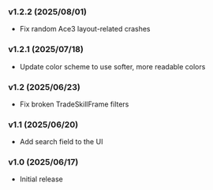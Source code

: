 ### v1.2.2 (2025/08/01)
- Fix random Ace3 layout-related crashes

### v1.2.1 (2025/07/18)
- Update color scheme to use softer, more readable colors

### v1.2 (2025/06/23)
- Fix broken TradeSkillFrame filters

### v1.1 (2025/06/20)
- Add search field to the UI

### v1.0 (2025/06/17)
- Initial release
